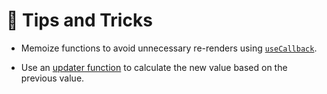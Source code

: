 # 🎉 Tips and Tricks

- Memoize functions to avoid unnecessary re-renders using [`useCallback`](https://react.dev/reference/react/useCallback).

- Use an [updater function](https://react.dev/reference/react/useState#updating-state-based-on-the-previous-state) to calculate the new value based on the previous value.
